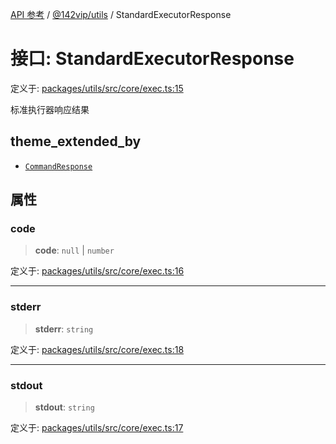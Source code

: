 [API 参考](../../../index.md) / [@142vip/utils](../index.md) / StandardExecutorResponse

# 接口: StandardExecutorResponse

定义于: [packages/utils/src/core/exec.ts:15](https://github.com/142vip/core-x/blob/7cfc2fa6b24172631d6526590fc6ea4be89357c6/packages/utils/src/core/exec.ts#L15)

标准执行器响应结果

## theme_extended_by

- [`CommandResponse`](CommandResponse.md)

## 属性

### code

> **code**: `null` \| `number`

定义于: [packages/utils/src/core/exec.ts:16](https://github.com/142vip/core-x/blob/7cfc2fa6b24172631d6526590fc6ea4be89357c6/packages/utils/src/core/exec.ts#L16)

***

### stderr

> **stderr**: `string`

定义于: [packages/utils/src/core/exec.ts:18](https://github.com/142vip/core-x/blob/7cfc2fa6b24172631d6526590fc6ea4be89357c6/packages/utils/src/core/exec.ts#L18)

***

### stdout

> **stdout**: `string`

定义于: [packages/utils/src/core/exec.ts:17](https://github.com/142vip/core-x/blob/7cfc2fa6b24172631d6526590fc6ea4be89357c6/packages/utils/src/core/exec.ts#L17)
